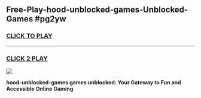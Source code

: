 
## Free-Play-hood-unblocked-games-Unblocked-Games #pg2yw
<h3>
<a href="https://news.freeplayer.one?title=hood-unblocked-games&ref=8M">CLICK TO PLAY</a></h3>
<hr>

<h3>
<a href="https://news.freeplayer.one?title=hood-unblocked-games&ref=8M">CLICK 2 PLAY</a>
  
</h3>

<a href="https://news.freeplayer.one?title=hood-unblocked-games&ref=8M"><img src="https://clearcache.store/games.png"></a>


**hood-unblocked-games games unblocked: Your Gateway to Fun and Accessible Online Gaming**
